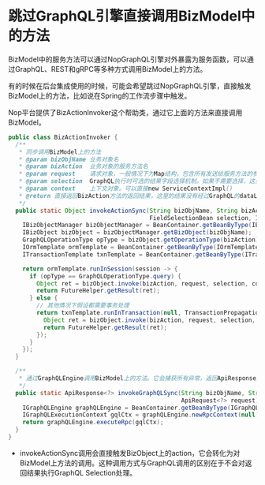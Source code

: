 # 跳过GraphQL引擎直接调用BizModel中的方法

BizModel中的服务方法可以通过NopGraphQL引擎对外暴露为服务函数，可以通过GraphQL、REST和gRPC等多种方式调用BizModel上的方法。

有的时候在后台集成使用的时候，可能会希望跳过NopGraphQL引擎，直接触发BizModel上的方法，比如说在Spring的工作流步骤中触发。

Nop平台提供了BizActionInvoker这个帮助类，通过它上面的方法来直接调用BizModel。

```java
public class BizActionInvoker {
  /**
   * 同步调用BizModel上的方法
   * @param bizObjName 业务对象名
   * @param bizAction  业务对象的服务方法名
   * @param request    请求对象，一般情况下为Map结构，包含所有发送给服务方法的参数。也可以是RequestBean对象
   * @param selection  GraphQL执行时可选的结果字段选择机制。如果不需要选择，这里可以设置为null
   * @param context    上下文对象。可以直接new ServiceContextImpl()
   * @return 直接返回BizAction方法的返回结果，这里的结果没有经过GraphQL的dataLoader处理。
   */
  public static Object invokeActionSync(String bizObjName, String bizAction, Object request,
                                        FieldSelectionBean selection, IServiceContext context) {
    IBizObjectManager bizObjectManager = BeanContainer.getBeanByType(IBizObjectManager.class);
    IBizObject bizObject = bizObjectManager.getBizObject(bizObjName);
    GraphQLOperationType opType = bizObject.getOperationType(bizAction);
    IOrmTemplate ormTemplate = BeanContainer.getBeanByType(IOrmTemplate.class);
    ITransactionTemplate txnTemplate = BeanContainer.getBeanByType(ITransactionTemplate.class);

    return ormTemplate.runInSession(session -> {
      if (opType == GraphQLOperationType.query) {
        Object ret = bizObject.invoke(bizAction, request, selection, context);
        return FutureHelper.getResult(ret);
      } else {
        // 其他情况下假设都需要事务处理
        return txnTemplate.runInTransaction(null, TransactionPropagation.REQUIRED, txn -> {
          Object ret = bizObject.invoke(bizAction, request, selection, context);
          return FutureHelper.getResult(ret);
        });
      }
    });
  }

  /**
   * 通过GraphQLEngine调用BizModel上的方法。它会捕获所有异常，返回ApiResponse对象。内部会自动打开事务环境和OrmSession环境，并自动实现事务回滚
   */
  public static ApiResponse<?> invokeGraphQLSync(String bizObjName, String bizAction,
                                                 ApiRequest<?> request) {
    IGraphQLEngine graphQLEngine = BeanContainer.getBeanByType(IGraphQLEngine.class);
    IGraphQLExecutionContext gqlCtx = graphQLEngine.newRpcContext(null, bizObjName, request);
    return graphQLEngine.executeRpc(gqlCtx);
  }
}
```

* invokeActionSync调用会直接触发BizObject上的action，它会转化为对BizModel上方法的调用。这种调用方式与GraphQL调用的区别在于不会对返回结果执行GraphQL Selection处理。

